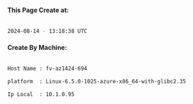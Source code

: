 
   
#### This Page Create at:

```bash

2024-08-14 - 13:18:38 UTC

```

#### Create By Machine:

```bash

Host Name : fv-az1424-694

platform  : Linux-6.5.0-1025-azure-x86_64-with-glibc2.35

Ip Local  : 10.1.0.95

```

